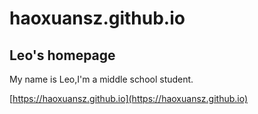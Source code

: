 # haoxuansz.github.io
## Leo's homepage

My name is Leo,I'm a middle school student.


 [https://haoxuansz.github.io](https://haoxuansz.github.io)

 
